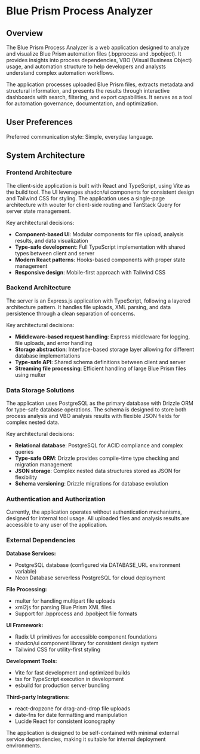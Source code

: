 # Blue Prism Process Analyzer

## Overview

The Blue Prism Process Analyzer is a web application designed to analyze and visualize Blue Prism automation files (.bpprocess and .bpobject). It provides insights into process dependencies, VBO (Visual Business Object) usage, and automation structure to help developers and analysts understand complex automation workflows.

The application processes uploaded Blue Prism files, extracts metadata and structural information, and presents the results through interactive dashboards with search, filtering, and export capabilities. It serves as a tool for automation governance, documentation, and optimization.

## User Preferences

Preferred communication style: Simple, everyday language.

## System Architecture

### Frontend Architecture
The client-side application is built with React and TypeScript, using Vite as the build tool. The UI leverages shadcn/ui components for consistent design and Tailwind CSS for styling. The application uses a single-page architecture with wouter for client-side routing and TanStack Query for server state management.

Key architectural decisions:
- **Component-based UI**: Modular components for file upload, analysis results, and data visualization
- **Type-safe development**: Full TypeScript implementation with shared types between client and server
- **Modern React patterns**: Hooks-based components with proper state management
- **Responsive design**: Mobile-first approach with Tailwind CSS

### Backend Architecture
The server is an Express.js application with TypeScript, following a layered architecture pattern. It handles file uploads, XML parsing, and data persistence through a clean separation of concerns.

Key architectural decisions:
- **Middleware-based request handling**: Express middleware for logging, file uploads, and error handling
- **Storage abstraction**: Interface-based storage layer allowing for different database implementations
- **Type-safe API**: Shared schema definitions between client and server
- **Streaming file processing**: Efficient handling of large Blue Prism files using multer

### Data Storage Solutions
The application uses PostgreSQL as the primary database with Drizzle ORM for type-safe database operations. The schema is designed to store both process analysis and VBO analysis results with flexible JSON fields for complex nested data.

Key architectural decisions:
- **Relational database**: PostgreSQL for ACID compliance and complex queries
- **Type-safe ORM**: Drizzle provides compile-time type checking and migration management
- **JSON storage**: Complex nested data structures stored as JSON for flexibility
- **Schema versioning**: Drizzle migrations for database evolution

### Authentication and Authorization
Currently, the application operates without authentication mechanisms, designed for internal tool usage. All uploaded files and analysis results are accessible to any user of the application.

### External Dependencies

**Database Services:**
- PostgreSQL database (configured via DATABASE_URL environment variable)
- Neon Database serverless PostgreSQL for cloud deployment

**File Processing:**
- multer for handling multipart file uploads
- xml2js for parsing Blue Prism XML files
- Support for .bpprocess and .bpobject file formats

**UI Framework:**
- Radix UI primitives for accessible component foundations
- shadcn/ui component library for consistent design system
- Tailwind CSS for utility-first styling

**Development Tools:**
- Vite for fast development and optimized builds
- tsx for TypeScript execution in development
- esbuild for production server bundling

**Third-party Integrations:**
- react-dropzone for drag-and-drop file uploads
- date-fns for date formatting and manipulation
- Lucide React for consistent iconography

The application is designed to be self-contained with minimal external service dependencies, making it suitable for internal deployment environments.